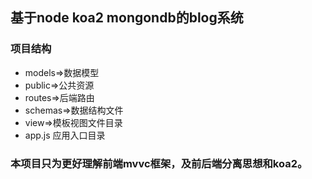 ## 基于node koa2 mongondb的blog系统

### 项目结构

* models=>数据模型
* public=>公共资源
* routes=>后端路由
* schemas=>数据结构文件
* view=>模板视图文件目录
* app.js 应用入口目录

### 本项目只为更好理解前端mvvc框架，及前后端分离思想和koa2。

